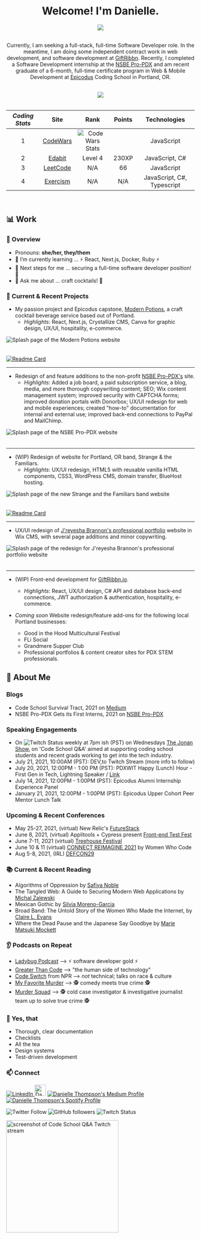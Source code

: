 <div align="center">

# Welcome! I'm Danielle.

<img align="center" src="https://github-readme-stats.vercel.app/api/?username=danitcodes&show_icons=true&icon_color=000080&title_color=000080&border_color=FFFFFF&text_color=FFFFFF&bg_color=90deg,BF5A62,A6537A,904E95" />

<br />
<br />

Currently, I am seeking a full-stack, full-time Software Developer role. In the meantime, I am doing some independent contract work in web development, and software development at [GiftRibbn](ribbn.io). Recently, I completed a Software Development internship at the [NSBE Pro-PDX](https://www.nsbepropdx.org/) and am recent graduate of a 6-month, full-time certificate program in Web & Mobile Development at [Epicodus](www.epicodus.com) Coding School in Portland, OR.

<br />

<img align="center" src="https://github-readme-stats.vercel.app/api/top-langs/?username=danitcodes&show_icons=true&layout=compact&title_color=000080&border_color=FFFFFF&text_color=FFFFFF&bg_color=90deg,BF5A62,A6537A,904E95" />

<br />
<br />

|  _Coding Stats_ 	|   Site	|   Rank 	|   Points 	|   Technologies 	|
|:-:	|:-:	|:-:	|:-:	|:-:	|
|  1 	|  [CodeWars](https://www.codewars.com/users/danitcodes)  |  <img src="https://www.codewars.com/users/danitcodes/badges/small" alt="Code Wars Stats" />	|   	|JavaScript 	|
|  2 	|   [Edabit](https://edabit.com/user/NPPFh5vCtYrQREYaC)	  |  Level 4 	|  230XP 	|  JavaScript, C# 	|
|  3 	|   [LeetCode](https://leetcode.com/danitcodes/)	  |  N/A 	|  66 	|  JavaScript 	|
|  4 	|   [Exercism](https://exercism.io/profiles/danitcodes)	  |  N/A	|  N/A 	|  JavaScript, C#, Typescript 	|

<br />

<!-- **Incoming Stats** <br />
 <br />
[Hacker Rank](https://www.hackerrank.com/danithompson74) <br />
 <br />
<br />
<br /> -->

</div>

## 📊 Work

### 📙 Overview

- Pronouns: **she/her, they/them**
- 🌱 I’m currently learning ... ⚡ React, Next.js, Docker, Ruby ⚡
- 👣 Next steps for me ... securing a full-time software developer position! 🦾
- 💬 Ask me about ... craft cocktails! 🍹

### 🚧 Current & Recent Projects

- My passion project and Epicodus capstone, [Modern Potions](https://capstone-roan.vercel.app/), a craft cocktail beverage service based out of Portland.
  - _Highlights_: React, Next.js, Crystallize CMS, Canva for graphic design, UX/UI, hospitality, e-commerce.

<img src="assets/ModernPotions_SplashPage.png" alt="Splash page of the Modern Potions website" style="padding-bottom: 20px;"/>

[![Readme Card](https://github-readme-stats.vercel.app/api/pin/?username=danitcodes&repo=-capstone)](https://github.com/danitcodes/-capstone)

---

- Redesign of and feature additions to the non-profit [NSBE Pro-PDX's](https://www.nsbepropdx.org/) site.
  - _Highlights_: Added a job board, a paid subscription service, a blog, media, and more thorough copywriting content; SEO; Wix content management system; improved security with CAPTCHA forms; improved donation portals with Donorbox; UX/UI redesign for web and mobile experiences; created "how-to" documentation for internal and external use; improved back-end connections to PayPal and MailChimp.

<img src="assets/NSBEHome.png" alt="Splash page of the NSBE Pro-PDX website" style="padding-bottom: 20px;"/>

---

- (WIP) Redesign of website for Portland, OR band, Strange & the Familiars.
  - _Highlights_: UX/UI redesign, HTML5 with reusable vanilla HTML components, CSS3, WordPress CMS, domain transfer, BlueHost hosting.

<img src="assets/Strange_And_Familiars_Splash.png" alt="Splash page of the new Strange and the Familiars band website"  style="padding-bottom: 20px;" />

[![Readme Card](https://github-readme-stats.vercel.app/api/pin/?username=danitcodes&repo=strange-and-the-familiars)](https://github.com/danitcodes/strange-and-the-familiars)

---

- UX/UI redesign of [J'reyesha Brannon's professional portfolio](www.jreyesha.com) website in Wix CMS, with several page additions and minor copywriting.

<img src="assets/JreyeshaBrannon_Professional.png" alt="Splash page of the redesign for J'reyesha Brannon's professional portfolio website"  style="padding-bottom: 20px;" />

---

- (WIP) Front-end development for [GiftRibbn.io](ribbn.io).
  - _Highlights_: React, UX/UI design, C# API and database back-end connections, JWT authorization & authentication, hospitality, e-commerce.

- _Coming soon_ Website redesign/feature add-ons for the following local Portland businesses:
  - Good in the Hood Multicultural Festival
  - FLi Social
  - Grandmere Supper Club
  - Professional portfolios & content creator sites for PDX STEM professionals.

## 📃 About Me

### Blogs

- Code School Survival Tract, 2021 on [Medium](https://danitcodes.medium.com/code-school-survival-tract-9930cab2f9a8)
- NSBE Pro-PDX Gets its First Interns, 2021 on [NSBE Pro-PDX](https://www.nsbepropdx.org/post/nsbe-pro-pdx-gets-its-first-interns)

### Speaking Engagements

- On ![Twitch Status](https://img.shields.io/twitch/status/danitcodes?style=social) weekly at 7pm ish (PST) on Wednesdays <a href=https://www.twitch.tv/thejonanshow/ >The Jonan Show</a>, on 'Code School Q&A' aimed at supporting coding school students and recent grads working to get into the tech industry.
- July 21, 2021, 10:00AM (PST): DEV,to Twitch Stream (more info to follow)
- July 20, 2021, 12:00PM - 1:00 PM (PST): PDXWIT Happy (Lunch) Hour - First Gen in Tech, Lightning Speaker / [Link](https://www.pdxwit.org/upcoming-events/2021/7/20/july-happy-hour-first-gen-in-tech)
- July 14, 2021, 12:00PM - 1:00PM (PST): Epicodus Alumni Internship Experience Panel
- January 21, 2021, 12:00PM - 1:00PM (PST): Epicodus Upper Cohort Peer Mentor Lunch Talk

### Upcoming & Recent Conferences

- May 25-27, 2021, (virtual) New Relic's [FutureStack](https://newrelic.com/futurestack)
- June 8, 2021, (virtual) Applitools + Cypress present [Front-end Test Fest](https://frontendtestfest.com/)
- June 7-11, 2021 (virtual) [Treehouse Festival](https://hopin.com/events/treehouse-festival-fab8e43e-1fc8-4c99-8335-c42e6d021762)
- June 10 & 11 (virtual) [CONNECT REIMAGINE 2021](https://connectreimagine.womenwhocode.dev/) by Women Who Code
- Aug 5-8, 2021, (IRL) [DEFCON29](https://www.defcon.org/html/defcon-29/dc-29-index.html)

### 📚 Current & Recent Reading

- Algorithms of Oppression by [Safiya Noble](http://algorithmsofoppression.com/)
- The Tangled Web: A Guide to Securing Modern Web Applications by [Michal Zalewski](https://www.oreilly.com/library/view/the-tangled-web/9781593273880/)
- Mexican Gothic by [Silvia Moreno-Garcia](https://silviamoreno-garcia.com/)
- Broad Band: The Untold Story of the Women Who Made the Internet, by [Claire L. Evans](https://clairelevans.com/)
- Where the Dead Pause and the Japanese Say Goodbye by [Marie Matsuki Mockett](http://www.mariemockett.com/books/where-the-dead-pause-the-japanese-say-goodbye/)

### 👂 Podcasts on Repeat

- [Ladybug Podcast](https://www.ladybug.dev/episodes) --> ⚡ software developer gold ⚡
- [Greater Than Code](https://www.greaterthancode.com/) --> "the human side of technology"
- [Code Switch](https://www.npr.org/podcasts/510312/codeswitch) from NPR --> _not_ technical; talks on race & culture
- [My Favorite Murder](https://myfavoritemurder.com/episodes) --> 🕵 comedy meets true crime 🕵
- [Murder Squad](http://themurdersquad.com/) --> 🕵️ cold case investigator & investigative journalist team up to solve true crime 🕵️

### 🤩 Yes, that

- Thorough, clear documentation
- Checklists
- All the tea
- Design systems
- Test-driven development

### 📫 Connect

<a href="https://www.linkedin.com/in/danielle-thompson74"><img alt="LinkedIn" src="https://img.shields.io/badge/linkedin-%230077B5.svg?style=for-the-badge&logo=linkedin&logoColor=white"/> </a>
<a href="https://dev.to/danitcodes"><img src="https://d2fltix0v2e0sb.cloudfront.net/dev-badge.svg" alt="Danielle Thompson's DEV Community Profile" height="30" width="30"></a>
<a href="https://danitcodes.medium.com/"><img alt="Danielle Thompson's Medium Profile" src="https://img.shields.io/badge/Medium-%23000000.svg?style=for-the-badge&logo=Medium&logoColor=white"/></a>
<a href=https://open.spotify.com/user/1264447945/ ><img alt="Danielle Thompson's Spotify Profile" src="https://img.shields.io/badge/Spotify-1ED760?style=for-the-badge&logo=spotify&logoColor=white" /></a>

![Twitter Follow](https://img.shields.io/twitter/follow/danitcodes?style=social)
![GitHub followers](https://img.shields.io/github/followers/danitcodes?style=social)
![Twitch Status](https://img.shields.io/twitch/status/danitcodes?style=social)

<img src="assets/TwitchStream.png" alt="screenshot of Code School Q&A Twitch stream" height="300px" width="auto">

<div align="center">

</div>
